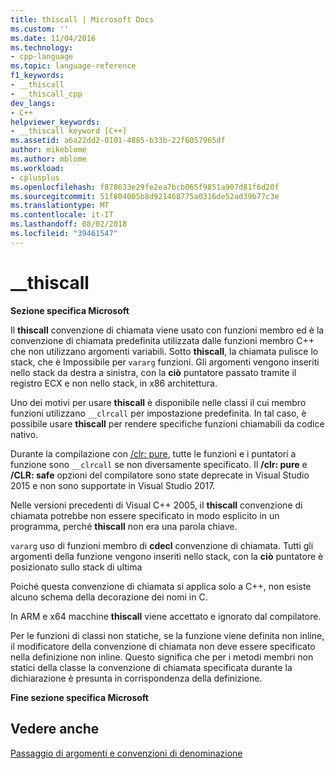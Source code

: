 ```yaml
---
title: thiscall | Microsoft Docs
ms.custom: ''
ms.date: 11/04/2016
ms.technology:
- cpp-language
ms.topic: language-reference
f1_keywords:
- __thiscall
- __thiscall_cpp
dev_langs:
- C++
helpviewer_keywords:
- __thiscall keyword [C++]
ms.assetid: a6a22dd2-0101-4885-b33b-22f6057965df
author: mikeblome
ms.author: mblome
ms.workload:
- cplusplus
ms.openlocfilehash: f878633e29fe2ea7bcb065f9851a907d81f6d20f
ms.sourcegitcommit: 51f804005b8d921468775a0316de52ad39b77c3e
ms.translationtype: MT
ms.contentlocale: it-IT
ms.lasthandoff: 08/02/2018
ms.locfileid: "39461547"
---
```

# <a name="thiscall"></a>__thiscall

**Sezione specifica Microsoft**

Il **thiscall** convenzione di chiamata viene usato con funzioni membro ed è la convenzione di chiamata predefinita utilizzata dalle funzioni membro C++ che non utilizzano argomenti variabili. Sotto **thiscall**, la chiamata pulisce lo stack, che è Impossibile per `vararg` funzioni. Gli argomenti vengono inseriti nello stack da destra a sinistra, con la **ciò** puntatore passato tramite il registro ECX e non nello stack, in x86 architettura.

Uno dei motivi per usare **thiscall** è disponibile nelle classi il cui membro funzioni utilizzano `__clrcall` per impostazione predefinita. In tal caso, è possibile usare **thiscall** per rendere specifiche funzioni chiamabili da codice nativo.

Durante la compilazione con [/clr: pure](../build/reference/clr-common-language-runtime-compilation.md), tutte le funzioni e i puntatori a funzione sono `__clrcall` se non diversamente specificato. Il **/clr: pure** e **/CLR: safe** opzioni del compilatore sono state deprecate in Visual Studio 2015 e non sono supportate in Visual Studio 2017.

Nelle versioni precedenti di Visual C++ 2005, il **thiscall** convenzione di chiamata potrebbe non essere specificato in modo esplicito in un programma, perché **thiscall** non era una parola chiave.

`vararg` uso di funzioni membro di **cdecl** convenzione di chiamata. Tutti gli argomenti della funzione vengono inseriti nello stack, con la **ciò** puntatore è posizionato sullo stack di ultima

Poiché questa convenzione di chiamata si applica solo a C++, non esiste alcuno schema della decorazione dei nomi in C.

In ARM e x64 macchine **thiscall** viene accettato e ignorato dal compilatore.

Per le funzioni di classi non statiche, se la funzione viene definita non inline, il modificatore della convenzione di chiamata non deve essere specificato nella definizione non inline. Questo significa che per i metodi membri non statici della classe la convenzione di chiamata specificata durante la dichiarazione è presunta in corrispondenza della definizione.

**Fine sezione specifica Microsoft**

## <a name="see-also"></a>Vedere anche
 [Passaggio di argomenti e convenzioni di denominazione](../cpp/argument-passing-and-naming-conventions.md)
